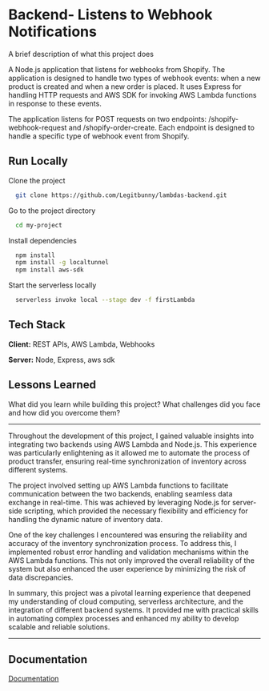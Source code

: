 
# Backend- Listens to Webhook Notifications

A brief description of what this project does

A Node.js application that listens for webhooks from Shopify. The application is designed to handle two types of webhook events: when a new product is created and when a new order is placed. It uses Express for handling HTTP requests and AWS SDK for invoking AWS Lambda functions in response to these events.

The application listens for POST requests on two endpoints: /shopify-webhook-request and /shopify-order-create. Each endpoint is designed to handle a specific type of webhook event from Shopify.

## Run Locally

Clone the project

```bash
  git clone https://github.com/Legitbunny/lambdas-backend.git
```

Go to the project directory

```bash
  cd my-project
```

Install dependencies

```bash
  npm install
  npm install -g localtunnel
  npm install aws-sdk
```

Start the serverless locally

```bash
  serverless invoke local --stage dev -f firstLambda
```


## Tech Stack

**Client:** REST APIs, AWS Lambda, Webhooks

**Server:** Node, Express, aws sdk


## Lessons Learned

What did you learn while building this project? What challenges did you face and how did you overcome them?

---

Throughout the development of this project, I gained valuable insights into integrating two backends using AWS Lambda and Node.js. This experience was particularly enlightening as it allowed me to automate the process of product transfer, ensuring real-time synchronization of inventory across different systems.

The project involved setting up AWS Lambda functions to facilitate communication between the two backends, enabling seamless data exchange in real-time. This was achieved by leveraging Node.js for server-side scripting, which provided the necessary flexibility and efficiency for handling the dynamic nature of inventory data.

One of the key challenges I encountered was ensuring the reliability and accuracy of the inventory synchronization process. To address this, I implemented robust error handling and validation mechanisms within the AWS Lambda functions. This not only improved the overall reliability of the system but also enhanced the user experience by minimizing the risk of data discrepancies.

In summary, this project was a pivotal learning experience that deepened my understanding of cloud computing, serverless architecture, and the integration of different backend systems. It provided me with practical skills in automating complex processes and enhanced my ability to develop scalable and reliable solutions.

---

## Documentation

[Documentation](https://docs.google.com/document/d/1w38gCivk-Pk0VLKr5oSCHEuT3TW3Ny41/edit?usp=sharing&ouid=106008763205918033358&rtpof=true&sd=true)

